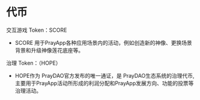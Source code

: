 # 代币

交互游戏 Token：SCORE

- SCORE 用于PrayApp各种应用场景内的活动，例如创造新的神像、更换场景背景和升级神像莲花底座等。


治理 Token：（HOPE）

- HOPE作为 PrayDAO官方发布的唯一通证，是 PrayDAO生态系统的治理代币,主要用于PrayApp活动所形成的利润分配和PrayApp发展方向、功能的投票等治理活动。

